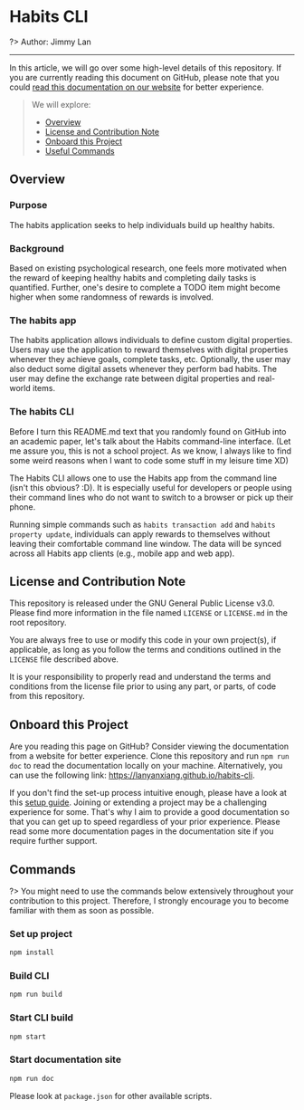 # Habits CLI

?> Author: Jimmy Lan

---

In this article, we will go over some high-level details of this repository. If you are currently reading this document on GitHub, please note that you could [read this documentation on our website](https://lanyanxiang.github.io/habits-cli/) for better experience.

> We will explore:
>
> - [Overview](#overview)
> - [License and Contribution Note](#license-and-contribution-note)
> - [Onboard this Project](#onboard-this-project)
> - [Useful Commands](#commands)

## Overview

### Purpose
The habits application seeks to help individuals build up healthy habits.

### Background
Based on existing psychological research, one feels more motivated when the reward of keeping healthy habits and completing daily tasks is quantified. Further, one's desire to complete a TODO item might become higher when some randomness of rewards is involved.

### The habits app
The habits application allows individuals to define custom digital properties. Users may use the application to reward themselves with digital properties whenever they achieve goals, complete tasks, etc. Optionally, the user may also deduct some digital assets whenever they perform bad habits. The user may define the exchange rate between digital properties and real-world items.

### The habits CLI
Before I turn this README.md text that you randomly found on GitHub into an academic paper, let's talk about the Habits command-line interface. (Let me assure you, this is not a school project. As we know, I always like to find some weird reasons when I want to code some stuff in my leisure time XD)

The Habits CLI allows one to use the Habits app from the command line (isn't this obvious? :D). It is especially useful for developers or people using their command lines who do not want to switch to a browser or pick up their phone.

Running simple commands such as `habits transaction add` and `habits property update`, individuals can apply rewards to themselves without leaving their comfortable command line window.
The data will be synced across all Habits app clients (e.g., mobile app and web app).


## License and Contribution Note

This repository is released under the GNU General Public License v3.0.
Please find more information in the file named `LICENSE` or `LICENSE.md` in the root repository.

You are always free to use or modify this code in your own project(s), if applicable, as long as you follow the terms and conditions outlined in the `LICENSE` file described above.

It is your responsibility to properly read and understand the terms and conditions from the license file prior to using any part, or parts, of code from this repository.

## Onboard this Project

Are you reading this page on GitHub? Consider viewing the documentation from a website for better experience.
Clone this repository and run `npm run doc` to read the documentation locally on your machine.
Alternatively, you can use the following link: https://lanyanxiang.github.io/habits-cli.

If you don't find the set-up process intuitive enough, please have a look at this [setup guide](setup.md).
Joining or extending a project may be a challenging experience for some.
That's why I aim to provide a good documentation so that you can get up to speed regardless of your prior experience.
Please read some more documentation pages in the documentation site if you require further support.

## Commands

?> You might need to use the commands below extensively throughout your contribution to this project.
Therefore, I strongly encourage you to become familiar with them as soon as possible.

### Set up project

```bash
npm install
```

### Build CLI

```bash
npm run build
```

### Start CLI build

```bash
npm start
```

### Start documentation site

```bash
npm run doc
```

Please look at `package.json` for other available scripts.
